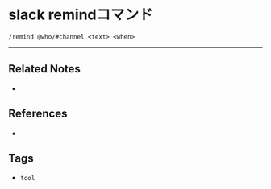 # slack remindコマンド
`/remind @who/#channel <text> <when>`

---
## Related Notes
- 

## References
- 

## Tags
- `tool` 
